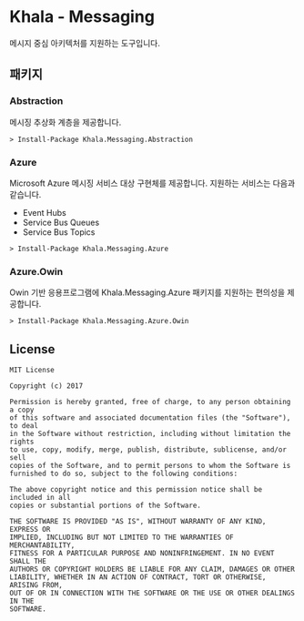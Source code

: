 # Khala - Messaging

메시지 중심 아키텍처를 지원하는 도구입니다.

## 패키지

### Abstraction

메시징 추상화 계층을 제공합니다.

```
> Install-Package Khala.Messaging.Abstraction
```

### Azure

Microsoft Azure 메시징 서비스 대상 구현체를 제공합니다. 지원하는 서비스는 다음과 같습니다.

- Event Hubs
- Service Bus Queues
- Service Bus Topics

```
> Install-Package Khala.Messaging.Azure
```

### Azure.Owin

Owin 기반 응용프로그램에 Khala.Messaging.Azure 패키지를 지원하는 편의성을 제공합니다.

```
> Install-Package Khala.Messaging.Azure.Owin
```

## License

```
MIT License

Copyright (c) 2017

Permission is hereby granted, free of charge, to any person obtaining a copy
of this software and associated documentation files (the "Software"), to deal
in the Software without restriction, including without limitation the rights
to use, copy, modify, merge, publish, distribute, sublicense, and/or sell
copies of the Software, and to permit persons to whom the Software is
furnished to do so, subject to the following conditions:

The above copyright notice and this permission notice shall be included in all
copies or substantial portions of the Software.

THE SOFTWARE IS PROVIDED "AS IS", WITHOUT WARRANTY OF ANY KIND, EXPRESS OR
IMPLIED, INCLUDING BUT NOT LIMITED TO THE WARRANTIES OF MERCHANTABILITY,
FITNESS FOR A PARTICULAR PURPOSE AND NONINFRINGEMENT. IN NO EVENT SHALL THE
AUTHORS OR COPYRIGHT HOLDERS BE LIABLE FOR ANY CLAIM, DAMAGES OR OTHER
LIABILITY, WHETHER IN AN ACTION OF CONTRACT, TORT OR OTHERWISE, ARISING FROM,
OUT OF OR IN CONNECTION WITH THE SOFTWARE OR THE USE OR OTHER DEALINGS IN THE
SOFTWARE.
```
